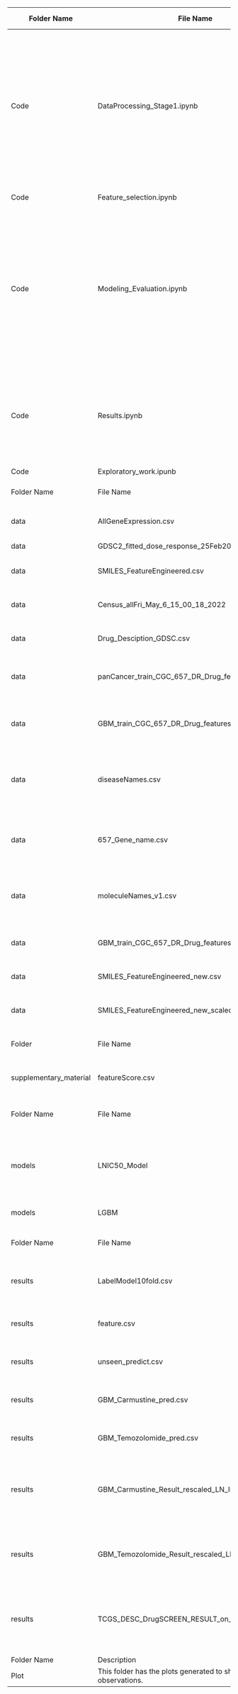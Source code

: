 | Folder Name             | File Name                                                         | Order of Execution    | Notebook ID | Description                                                                                                                                                                   |
| ----------------------- | ----------------------------------------------------------------- | --------------------- | ----------- | ----------------------------------------------------------------------------------------------------------------------------------------------------------------------------- |
| Code                    | DataProcessing\_Stage1.ipynb                                      | 1                     | 1           | Data processing, Data cleaning, NLP-based Drug Feature Extration, One-Hot coded Disease Feature Creation, Data Integration, Feature Engineering Step-1                        |
| Code                    | Feature\_selection.ipynb                                          | 2                     | 2           | Calculates Score for all the Features                                                                                                                                         |
| Code                    | Modeling\_Evaluation.ipynb                                        | 3                     | 3           | Feature Engineering Step-2 & 3, Data Preparation for Drug Screening & Repurposing experiments, Modeling, Model Evaluation, Perform experiments, store results of experiments. |
| Code                    | Results.ipynb                                                     | 4                     | 4           | Calculated the results of model evaluation on drug screening data, and drug repurposing data, plot graphs                                                                     |
| Code                    | Exploratory\_work.ipunb                                           | 5                     |             | plots                                                                                                                                                                         |
| Folder Name             | File Name                                                         | Used by Notebook (ID) |             | Description                                                                                                                                                                   |
| data                    | AllGeneExpression.csv                                             | 1                     |             | Gene Expression Raw file                                                                                                                                                      |
| data                    | GDSC2\_fitted\_dose\_response\_25Feb20\_3.csv                     | 1                     |             | GDSC data raw                                                                                                                                                                 |
| data                    | SMILES\_FeatureEngineered.csv                                     | 1                     |             | Drug SMILES from PubChem                                                                                                                                                      |
| data                    | Census\_allFri\_May\_6\_15\_00\_18\_2022                          | 1                     |             | List of Genes based on Cancer Gene Censue                                                                                                                                     |
| data                    | Drug\_Desciption\_GDSC.csv                                        | 1                     |             | Drug description from GDSC                                                                                                                                                    |
| data                    | panCancer\_train\_CGC\_657\_DR\_Drug\_features\_new\_df.csv       | 2 & 3                 |             | Multi-cancer pre-processed data for modeling                                                                                                                                  |
| data                    | GBM\_train\_CGC\_657\_DR\_Drug\_features\_new\_df.csv             | 2 & 3                 |             | GBM-cancer pre-processed data for modeling                                                                                                                                    |
| data                    | diseaseNames.csv                                                  | 2 & 3                 |             | Name of Disease-related features in pre-processed data                                                                                                                        |
| data                    | 657\_Gene\_name.csv                                               | 2 & 3                 |             | Name of Gene-related features in pre-processed data                                                                                                                           |
| data                    | moleculeNames\_v1.csv                                             | 2 & 3                 |             | Name of Drug-related features in pre-processed data                                                                                                                           |
| data                    | GBM\_train\_CGC\_657\_DR\_Drug\_features\_new\_df.csv             | unused                |             | Intemediate data of Drug + Disease features                                                                                                                                   |
| data                    | SMILES\_FeatureEngineered\_new.csv                                | unused                |             | Intemediate data of Drug features                                                                                                                                             |
| data                    | SMILES\_FeatureEngineered\_new\_scaled                            | unused                |             | Intermediated data of z-tranformed drug features                                                                                                                              |
| Folder                  | File Name                                                         | Used by Notebook (ID) |             | Description                                                                                                                                                                   |
| supplementary\_material | featureScore.csv                                                  | 3                     |             | Feature score for all the features in the data                                                                                                                                |
|                         |                                                                   |                       |             |                                                                                                                                                                               |
| Folder Name             | File Name                                                         | Used by Notebook (ID) |             | Description                                                                                                                                                                   |
| models                  | LNIC50\_Model                                                     | 4                     |             | Extra Tree Regressor Model to Invers-transform the Output of LightGBM model                                                                                                   |
| models                  | LGBM                                                              | unused                |             | LightGBM model                                                                                                                                                                |
|                         |                                                                   |                       |             |                                                                                                                                                                               |
|                         |                                                                   |                       |             |                                                                                                                                                                               |
| Folder Name             | File Name                                                         | Used by Notebook (ID) |             | Description                                                                                                                                                                   |
| results                 | LabelModel10fold.csv                                              | unused                |             | Result of 10Fold training of Extra Tree Regressor                                                                                                                             |
| results                 | feature.csv                                                       | unused                |             | Training Feature used by LightGBM model                                                                                                                                       |
| results                 | unseen\_predict.csv                                               | 4                     |             | Drug Screening Experiment Results                                                                                                                                             |
| results                 | GBM\_Carmustine\_pred.csv                                         | 4                     |             | Drug Repurposing Experiment Results                                                                                                                                           |
| results                 | GBM\_Temozolomide\_pred.csv                                       | 4                     |             | Drug Repurposing Experiment Results                                                                                                                                           |
| results                 | GBM\_Carmustine\_Result\_rescaled\_LN\_IC50.csv                   | unused                |             | Drug Repurposing Experiment Results with Tranformed Label on Original scale                                                                                                   |
| results                 | GBM\_Temozolomide\_Result\_rescaled\_LN\_IC50.csv                 | unused                |             | Drug Repurposing Experiment Results with Tranformed Label on Original scale                                                                                                   |
| results                 | TCGS\_DESC\_DrugSCREEN\_RESULT\_on\_scaled\_target.csv            | unused                |             | Drug Screening Experiment Results with Tranformed label on Original Scale                                                                                                     |
|                         |                                                                   |                       |             |                                                                                                                                                                               |
| Folder Name             | Description                                                       |                       |             |                                                                                                                                                                               |
| Plot                    | This folder has the plots generated to showcase the observations. |                       |             |